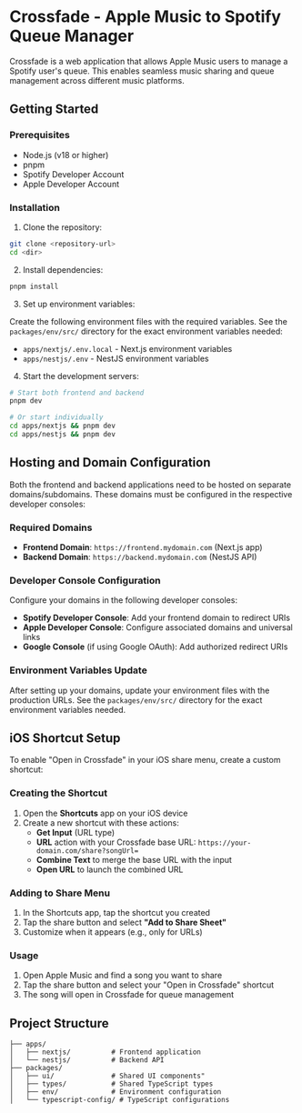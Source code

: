 # Crossfade - Apple Music to Spotify Queue Manager

Crossfade is a web application that allows Apple Music users to manage a Spotify user's queue. This enables seamless music sharing and queue management across different music platforms.

## Getting Started

### Prerequisites

- Node.js (v18 or higher)
- pnpm
- Spotify Developer Account
- Apple Developer Account

### Installation

1. Clone the repository:
```bash
git clone <repository-url>
cd <dir>
```

2. Install dependencies:
```bash
pnpm install
```

3. Set up environment variables:

Create the following environment files with the required variables. See the `packages/env/src/` directory for the exact environment variables needed:

- `apps/nextjs/.env.local` - Next.js environment variables
- `apps/nestjs/.env` - NestJS environment variables

4. Start the development servers:
```bash
# Start both frontend and backend
pnpm dev

# Or start individually
cd apps/nextjs && pnpm dev
cd apps/nestjs && pnpm dev
```

## Hosting and Domain Configuration

Both the frontend and backend applications need to be hosted on separate domains/subdomains. These domains must be configured in the respective developer consoles:

### Required Domains

- **Frontend Domain**: `https://frontend.mydomain.com` (Next.js app)
- **Backend Domain**: `https://backend.mydomain.com` (NestJS API)

### Developer Console Configuration

Configure your domains in the following developer consoles:

- **Spotify Developer Console**: Add your frontend domain to redirect URIs
- **Apple Developer Console**: Configure associated domains and universal links
- **Google Console** (if using Google OAuth): Add authorized redirect URIs

### Environment Variables Update

After setting up your domains, update your environment files with the production URLs. See the `packages/env/src/` directory for the exact environment variables needed.

## iOS Shortcut Setup

To enable "Open in Crossfade" in your iOS share menu, create a custom shortcut:

### Creating the Shortcut

1. Open the **Shortcuts** app on your iOS device
2. Create a new shortcut with these actions:
   - **Get Input** (URL type)
   - **URL** action with your Crossfade base URL: `https://your-domain.com/share?songUrl=`
   - **Combine Text** to merge the base URL with the input
   - **Open URL** to launch the combined URL

### Adding to Share Menu

1. In the Shortcuts app, tap the shortcut you created
2. Tap the share button and select **"Add to Share Sheet"**
3. Customize when it appears (e.g., only for URLs)

### Usage

1. Open Apple Music and find a song you want to share
2. Tap the share button and select your "Open in Crossfade" shortcut
3. The song will open in Crossfade for queue management

## Project Structure

```
├── apps/
│   ├── nextjs/          # Frontend application
│   └── nestjs/          # Backend API
├── packages/
│   ├── ui/              # Shared UI components"
│   ├── types/           # Shared TypeScript types
│   ├── env/             # Environment configuration
│   └── typescript-config/ # TypeScript configurations
```